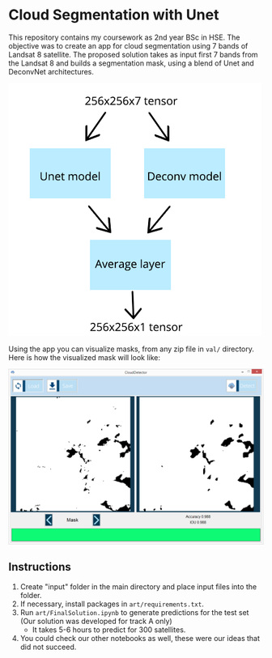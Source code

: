 # Cloud Segmentation with Unet

This repository contains my coursework as 2nd year BSc in HSE. The objective was to create an app for cloud segmentation using 7 bands of Landsat 8 satellite. The proposed solution takes as input first 7 bands from the Landsat 8 and builds a segmentation mask, using a blend of Unet and DeconvNet architectures.

![](images/arch.png)

Using the app you can visualize masks, from any zip file in `val/` directory.
Here is how the visualized mask will look like:


![](images/app.png)

## Instructions
1. Create "input" folder in the main directory and place input files into the folder.
2. If necessary, install packages in `art/requirements.txt`.
3. Run `art/FinalSolution.ipynb` to generate predictions for the test set (Our solution was developed for track A only)
    - It takes 5-6 hours to predict for 300 satellites.
4. You could check our other notebooks as well, these were our ideas that did not succeed.
